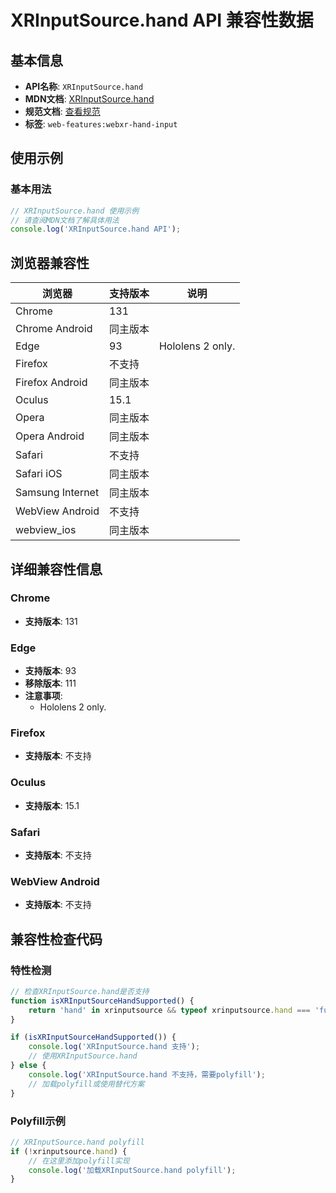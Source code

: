 # XRInputSource.hand API 兼容性数据

## 基本信息

- **API名称**: `XRInputSource.hand`
- **MDN文档**: [XRInputSource.hand](https://developer.mozilla.org/docs/Web/API/XRInputSource/hand)
- **规范文档**: [查看规范](https://immersive-web.github.io/webxr-hand-input/#dom-xrinputsource-hand)
- **标签**: `web-features:webxr-hand-input`

## 使用示例

### 基本用法

```javascript
// XRInputSource.hand 使用示例
// 请查阅MDN文档了解具体用法
console.log('XRInputSource.hand API');
```

## 浏览器兼容性

| 浏览器 | 支持版本 | 说明 |
|--------|----------|------|
| Chrome | 131 |  |
| Chrome Android | 同主版本 |  |
| Edge | 93 | Hololens 2 only. |
| Firefox | 不支持 |  |
| Firefox Android | 同主版本 |  |
| Oculus | 15.1 |  |
| Opera | 同主版本 |  |
| Opera Android | 同主版本 |  |
| Safari | 不支持 |  |
| Safari iOS | 同主版本 |  |
| Samsung Internet | 同主版本 |  |
| WebView Android | 不支持 |  |
| webview_ios | 同主版本 |  |

## 详细兼容性信息

### Chrome

- **支持版本**: 131

### Edge

- **支持版本**: 93
- **移除版本**: 111
- **注意事项**:
  - Hololens 2 only.

### Firefox

- **支持版本**: 不支持

### Oculus

- **支持版本**: 15.1

### Safari

- **支持版本**: 不支持

### WebView Android

- **支持版本**: 不支持

## 兼容性检查代码

### 特性检测

```javascript
// 检查XRInputSource.hand是否支持
function isXRInputSourceHandSupported() {
    return 'hand' in xrinputsource && typeof xrinputsource.hand === 'function';
}

if (isXRInputSourceHandSupported()) {
    console.log('XRInputSource.hand 支持');
    // 使用XRInputSource.hand
} else {
    console.log('XRInputSource.hand 不支持，需要polyfill');
    // 加载polyfill或使用替代方案
}
```

### Polyfill示例

```javascript
// XRInputSource.hand polyfill
if (!xrinputsource.hand) {
    // 在这里添加polyfill实现
    console.log('加载XRInputSource.hand polyfill');
}
```

